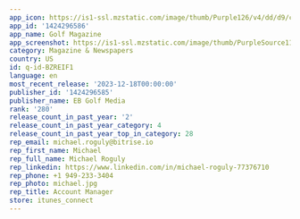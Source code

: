 ```yaml
---
app_icon: https://is1-ssl.mzstatic.com/image/thumb/Purple126/v4/dd/d9/c2/ddd9c215-1892-d2a4-b6db-be4c6b9cd97f/AppIcon-0-0-1x_U007emarketing-0-7-0-sRGB-85-220.png/1024x1024bb.png
app_id: '1424296586'
app_name: Golf Magazine
app_screenshot: https://is1-ssl.mzstatic.com/image/thumb/PurpleSource114/v4/e0/e3/86/e0e38693-8209-ab7e-a1d5-37f1980a677d/6bd4a6a4-a968-4c18-a831-dc5aa146c5e3_Simulator_Screen_Shot_-_iOS_13_-_iPhone_11_Pro_Max_-_2021-01-06_at_18.42.52.png/1242x2688bb.png
category: Magazine & Newspapers
country: US
id: q-id-BZREIF1
language: en
most_recent_release: '2023-12-18T00:00:00'
publisher_id: '1424296585'
publisher_name: EB Golf Media
rank: '280'
release_count_in_past_year: '2'
release_count_in_past_year_category: 4
release_count_in_past_year_top_in_category: 28
rep_email: michael.roguly@bitrise.io
rep_first_name: Michael
rep_full_name: Michael Roguly
rep_linkedin: https://www.linkedin.com/in/michael-roguly-77376710
rep_phone: +1 949-233-3404
rep_photo: michael.jpg
rep_title: Account Manager
store: itunes_connect
---
```

